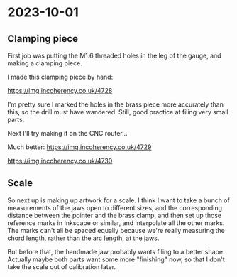 # 2023-10-01

## Clamping piece

First job was putting the M1.6 threaded holes in the leg of the gauge, and making a clamping
piece.

I made this clamping piece by hand:

https://img.incoherency.co.uk/4728

I'm pretty sure I marked the holes in the brass piece more accurately than this, so the
drill must have wandered. Still, good practice at filing very small parts.

Next I'll try making it on the CNC router...

Much better: https://img.incoherency.co.uk/4729

https://img.incoherency.co.uk/4730

## Scale

So next up is making up artwork for a scale. I think I want to take a bunch of measurements of the jaws open to
different sizes, and the corresponding distance between the pointer and the brass clamp, and then set up
those reference marks in Inkscape or similar, and interpolate all the other marks. The marks can't all be spaced
equally because we're really measuring the chord length, rather than the arc length, at the jaws.

But before that, the handmade jaw probably wants filing to a better shape. Actually maybe both parts want some more
"finishing" now, so that I don't take the scale out of calibration later.
